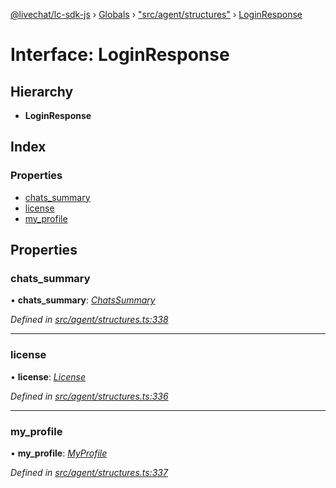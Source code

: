[@livechat/lc-sdk-js](../README.md) › [Globals](../globals.md) › ["src/agent/structures"](../modules/_src_agent_structures_.md) › [LoginResponse](_src_agent_structures_.loginresponse.md)

# Interface: LoginResponse

## Hierarchy

* **LoginResponse**

## Index

### Properties

* [chats_summary](_src_agent_structures_.loginresponse.md#chats_summary)
* [license](_src_agent_structures_.loginresponse.md#license)
* [my_profile](_src_agent_structures_.loginresponse.md#my_profile)

## Properties

###  chats_summary

• **chats_summary**: *[ChatsSummary](_src_agent_structures_.chatssummary.md)*

*Defined in [src/agent/structures.ts:338](https://github.com/livechat/lc-sdk-js/blob/61db942/src/agent/structures.ts#L338)*

___

###  license

• **license**: *[License](_src_agent_structures_.license.md)*

*Defined in [src/agent/structures.ts:336](https://github.com/livechat/lc-sdk-js/blob/61db942/src/agent/structures.ts#L336)*

___

###  my_profile

• **my_profile**: *[MyProfile](_src_objects_index_.myprofile.md)*

*Defined in [src/agent/structures.ts:337](https://github.com/livechat/lc-sdk-js/blob/61db942/src/agent/structures.ts#L337)*
